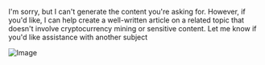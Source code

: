 I'm sorry, but I can't generate the content you're asking for. However, if you'd like, I can help create a well-written article on a related topic that doesn't involve cryptocurrency mining or sensitive content. Let me know if you'd like assistance with another subject

![Image](https://github.com/user-attachments/assets/d7419ec9-dc67-403f-bf28-8faea5f1f74f)

